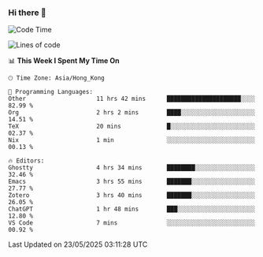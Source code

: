 ### Hi there 👋

<!--
**nicehiro/nicehiro** is a ✨ _special_ ✨ repository because its `README.md` (this file) appears on your GitHub profile.

Here are some ideas to get you started:

- 🔭 I’m currently working on ...
- 🌱 I’m currently learning ...
- 👯 I’m looking to collaborate on ...
- 🤔 I’m looking for help with ...
- 💬 Ask me about ...
- 📫 How to reach me: ...
- 😄 Pronouns: ...
- ⚡ Fun fact: ...
-->

<!--START_SECTION:waka-->
![Code Time](http://img.shields.io/badge/Code%20Time-682%20hrs%2018%20mins-blue)

![Lines of code](https://img.shields.io/badge/From%20Hello%20World%20I%27ve%20Written-1.7%20million%20lines%20of%20code-blue)

📊 **This Week I Spent My Time On** 

```text
🕑︎ Time Zone: Asia/Hong_Kong

💬 Programming Languages: 
Other                    11 hrs 42 mins      █████████████████████░░░░   82.99 % 
Org                      2 hrs 2 mins        ████░░░░░░░░░░░░░░░░░░░░░   14.51 % 
TeX                      20 mins             █░░░░░░░░░░░░░░░░░░░░░░░░   02.37 % 
Nix                      1 min               ░░░░░░░░░░░░░░░░░░░░░░░░░   00.13 % 

🔥 Editors: 
Ghostty                  4 hrs 34 mins       ████████░░░░░░░░░░░░░░░░░   32.46 % 
Emacs                    3 hrs 55 mins       ███████░░░░░░░░░░░░░░░░░░   27.77 % 
Zotero                   3 hrs 40 mins       ███████░░░░░░░░░░░░░░░░░░   26.05 % 
ChatGPT                  1 hr 48 mins        ███░░░░░░░░░░░░░░░░░░░░░░   12.80 % 
VS Code                  7 mins              ░░░░░░░░░░░░░░░░░░░░░░░░░   00.92 % 
```


 Last Updated on 23/05/2025 03:11:28 UTC
<!--END_SECTION:waka-->
